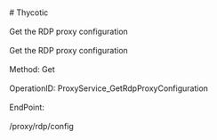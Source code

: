 <br>#     Thycotic</br>
<br>Get the RDP proxy configuration</br>
<br>Get the RDP proxy configuration</br>
<br>Method: Get</br>
<br>OperationID: ProxyService_GetRdpProxyConfiguration</br>
<br>EndPoint:</br>
<br>/proxy/rdp/config</br>

